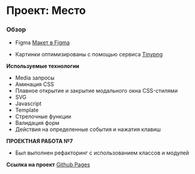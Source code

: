 # Проект: Место

### Обзор

* Figma [Макет в Figma](https://www.figma.com/file/2cn9N9jSkmxD84oJik7xL7/JavaScript.-Sprint-4?node-id=0%3A1)

* Картинки оптимизированы с помощью сервиса [Tinypng](https://tinypng.com/)

**Используемые технологии**
* Media запросы
* Аминация CSS
* Плавное открытие и закрытие модального окна CSS-стилями
* SVG
* Javascript
* Template
* Стрелочные функции
* Валидация форм
* Действия на определенные события и нажатия клавиш

**ПРОЕКТНАЯ РАБОТА №7**
* Был выполнен рефакторинг с использованием классов и модулей

**Ссылка на проект**
[Github Pages](https://nataliustinova.github.io/mesto/)
